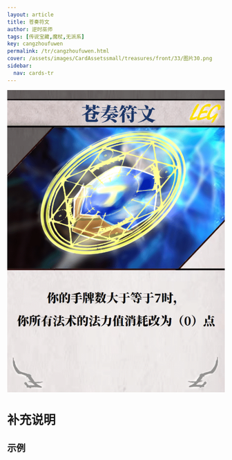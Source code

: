 ```yaml
---
layout: article
title: 苍奏符文
author: 逆时巫师
tags: [传说宝藏,魔杖,无派系]
key: cangzhoufuwen
permalink: /tr/cangzhoufuwen.html
cover: /assets/images/CardAssetssmall/treasures/front/33/图片30.png
sidebar:
  nav: cards-tr
---
```

![](/assets/images/CardAssets/treasures/front/33/图片30.png)

# 补充说明



## 示例
> 